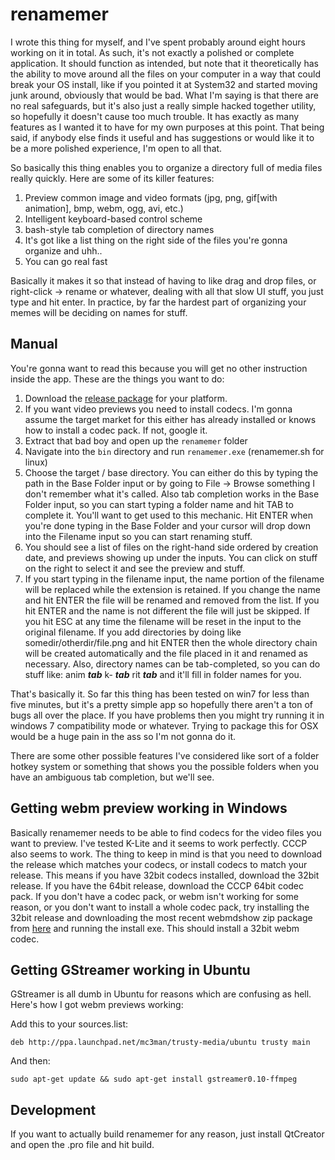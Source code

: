 renamemer
===

I wrote this thing for myself, and I've spent probably around eight hours
working on it in total. As such, it's not exactly a polished or complete
application. It should function as intended, but note that it theoretically has
the ability to move around all the files on your computer in a way that could
break your OS install, like if you pointed it at System32 and started moving
junk around, obviously that would be bad. What I'm saying is that there are no
real safeguards, but it's also just a really simple hacked together utility, so
hopefully it doesn't cause too much trouble. It has exactly as many features as
I wanted it to have for my own purposes at this point. That being said, if
anybody else finds it useful and has suggestions or would like it to be a more
polished experience, I'm open to all that.

So basically this thing enables you to organize a directory full of media files
really quickly. Here are some of its killer features:

1. Preview common image and video formats (jpg, png, gif[with animation], bmp,
   webm, ogg, avi, etc.)
2. Intelligent keyboard-based control scheme
3. bash-style tab completion of directory names
4. It's got like a list thing on the right side of the files you're gonna
   organize and uhh..
5. You can go real fast

Basically it makes it so that instead of having to like drag and drop files, or
right-click -> rename or whatever, dealing with all that slow UI stuff, you
just type and hit enter. In practice, by far the hardest part of organizing your
memes will be deciding on names for stuff.

Manual
---
You're gonna want to read this because you will get no other instruction inside 
the app. These are the things you want to do:

1. Download the [release package](https://github.com/lyleunderwood/renamemer/releases/) for your platform.
2. If you want video previews you need to install codecs. I'm gonna assume the
   target market for this either has already installed or knows how to install
   a codec pack. If not, google it.
3. Extract that bad boy and open up the `renamemer` folder
4. Navigate into the `bin` directory and run `renamemer.exe` (renamemer.sh for
   linux)
5. Choose the target / base directory. You can either do this by typing the
   path in the Base Folder input or by going to File -> Browse something I
   don't remember what it's called. Also tab completion works in the Base
   Folder input, so you can start typing a folder name and hit TAB to complete
   it. You'll want to get used to this mechanic. Hit ENTER when you're done
   typing in the Base Folder and your cursor will drop down into the Filename
   input so you can start renaming stuff.
6. You should see a list of files on the right-hand side ordered by creation
   date, and previews showing up under the inputs. You can click on stuff on
   the right to select it and see the preview and stuff.
7. If you start typing in the filename input, the name portion of the filename
   will be replaced while the extension is retained. If you change the name and
   hit ENTER the file will be renamed and removed from the list. If you hit
   ENTER and the name is not different the file will just be skipped. If you
   hit ESC at any time the filename will be reset in the input to the original
   filename. If you add directories by doing like somedir/otherdir/file.png and hit
   ENTER then the whole directory chain will be created automatically and the
   file placed in it and renamed as necessary. Also, directory names can be
   tab-completed, so you can do stuff like: anim _**tab**_ k- _**tab**_ rit 
   _**tab**_ and it'll fill in folder names for you.

That's basically it. So far this thing has been tested on win7 for less than
five minutes, but it's a pretty simple app so hopefully there aren't a ton of
bugs all over the place. If you have problems then you might try running it in
windows 7 compatibility mode or whatever. Trying to package this for OSX would
be a huge pain in the ass so I'm not gonna do it.

There are some other possible features I've considered like sort of a folder
hotkey system or something that shows you the possible folders when you have an
ambiguous tab completion, but we'll see.

Getting webm preview working in Windows
---
Basically renamemer needs to be able to find codecs for the video files you
want to preview. I've tested K-Lite and it seems to work perfectly. CCCP
also seems to work. The thing to keep in mind is that you need to download the
release which matches your codecs, or install codecs to match your release.
This means if you have 32bit codecs installed, download the 32bit release. If
you have the 64bit release, download the CCCP 64bit codec pack.
If you don't have a codec pack, or webm isn't working for some
reason, or you don't want to install a whole codec pack, try installing the
32bit release and downloading the
most recent webmdshow zip package from
[here](http://downloads.webmproject.org/releases/webm/index.html)
and running the install exe. This should install a 32bit webm codec.

Getting GStreamer working in Ubuntu
---
GStreamer is all dumb in Ubuntu for reasons which are confusing as hell. Here's
how I got webm previews working:

Add this to your sources.list:
```
deb http://ppa.launchpad.net/mc3man/trusty-media/ubuntu trusty main
```

And then:
```
sudo apt-get update && sudo apt-get install gstreamer0.10-ffmpeg
```

Development
---
If you want to actually build renamemer for any reason, just install QtCreator
and open the .pro file and hit build.